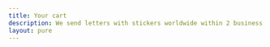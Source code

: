 ```yaml
---
title: Your cart
description: We send letters with stickers worldwide within 2 business days. We will notify you when the envelope has been handed to the post office. Average global post delivery takes about 2-4 weeks. Regular mail is free, registered mail with tracking is expensive and therefore optional. 
layout: pure
---
```



<ShopCart />
